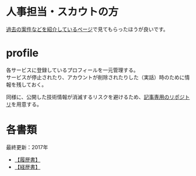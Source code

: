 # 人事担当・スカウトの方
[過去の案件などを紹介しているページ](https://shimajima-eiji.github.io/resume/archive/work)で見てもらったほうが良いです。

# profile
各サービスに登録しているプロフィールを一元管理する。
<br>サービスが停止されたり、アカウントが削除されたりした（実話）時のために情報を残しておく。

同様に、公開した技術情報が消滅するリスクを避けるため、[記事専用のリポジトリ](https://github.com/shimajima-eiji/Article)を用意する。

# 各書類
最終更新：2017年

- [【履歴書】](https://drive.google.com/open?id=1QuqGb1TccsYlOy2RUbo4uEwGOxus3dcp)
- [【経歴書】](https://drive.google.com/open?id=1sTH33KduWh8ozMigUB6d3EtOIcsk2cno)
